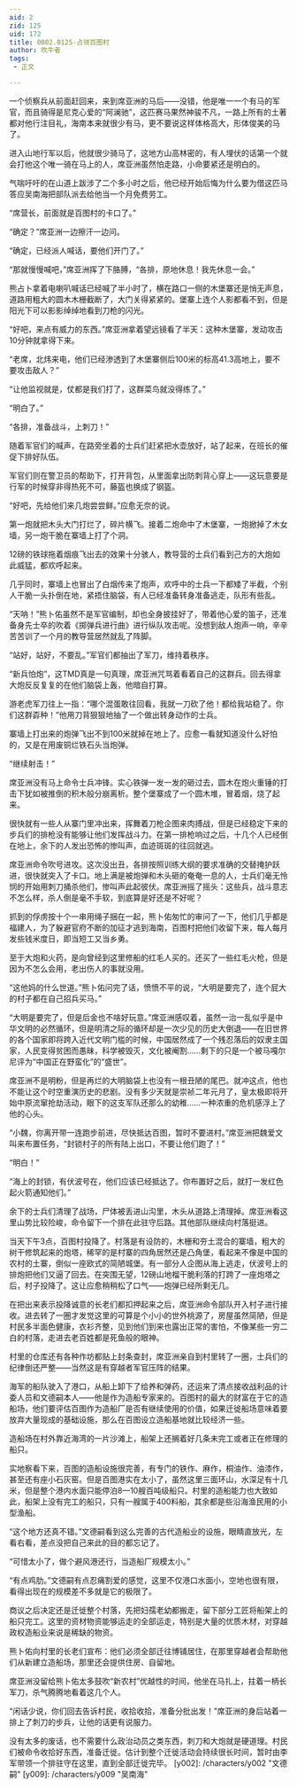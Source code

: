```yaml
---
aid: 2
zid: 125
uid: 172
title: 0002.0125-占领百图村
author: 吹牛者
tags: 
 - 正文

---
```




  一个侦察兵从前面赶回来，来到席亚洲的马后——没错，他是唯一一个有马的军官，而且骑得是尼克心爱的“阿澜驰”，这匹赛马果然神骏不凡，一路上所有的土著都对他行注目礼，海南本来就很少有马，更不要说这样体格高大，形体俊美的马了。

  进入山地行军以后，他就很少骑马了，这地方山高林密的，有人埋伏的话第一个就会打他这个唯一骑在马上的人，席亚洲虽然怕走路，小命要紧还是明白的。

  气喘吁吁的在山道上跋涉了二个多小时之后，他已经开始后悔为什么要为借这匹马答应吴南海把部队派去给他当一个月免费劳工。

  “席营长，前面就是百图村的卡口了。”

  “确定？”席亚洲一边擦汗一边问。

  “确定，已经派人喊话，要他们开门了。”

  “那就慢慢喊吧，”席亚洲挥了下胳膊，“各排，原地休息！我先休息一会。”

  熊占卜拿着电喇叭喊话已经喊了半小时了，横在路口一侧的木堡寨还是悄无声息，道路用粗大的圆木木栅截断了，大门关得紧紧的。堡寨上连个人影都看不到，但是阳光下可以影影绰绰地看到刀枪的闪光。

  “好吧，来点有威力的东西。”席亚洲拿着望远镜看了半天：这种木堡寨，发动攻击10分钟就拿得下来。

  “老席，北炜来电，他们已经渗透到了木堡寨侧后100米的标高41.3高地上，要不要攻击敌人？”

  “让他监视就是，仗都是我们打了，这群菜鸟就没得练了。”

  “明白了。”

  “各排，准备战斗，上刺刀！”

  随着军官们的喊声，在路旁坐着的士兵们赶紧把水壶放好，站了起来，在班长的催促下排好队伍。

  军官们则在警卫员的帮助下，打开背包，从里面拿出防刺背心穿上——这玩意要是行军的时候穿非得热死不可，藤盔也换成了钢盔。

  “好吧，先给他们来几炮尝尝鲜。”应愈无奈的说。

  第一炮就把木头大门打烂了，碎片横飞。接着二炮命中了木堡寨，一炮掀掉了木女墙，另一炮干脆在寨墙上打了个洞。

  12磅的铁球拖着烟痕飞出去的效果十分骇人，教导营的士兵们看到己方的大炮如此威猛，都欢呼起来。

  几乎同时，寨墙上也冒出了白烟传来了炮声，欢呼中的士兵一下都矮了半截，个别人干脆一头扑倒在地，紧捂住脑袋，有人已经准备转身准备逃走，队形有些乱。

  “天呐！”熊卜佑虽然不是军官编制，却也全身披挂好了，带着他心爱的笛子，还准备身先士卒的吹着《掷弹兵进行曲》进行纵队攻击呢。没想到敌人炮声一响，辛辛苦苦训了一个月的教导营居然就乱了阵脚。

  “站好，站好，不要乱。”军官们都抽出了军刀，维持着秩序。

  “新兵怕炮”，这TMD真是一句真理，席亚洲咒骂着看着自己的这群兵。回去得拿大炮反反复复的在他们脑袋上轰，他暗自打算。

  游老虎军刀往上一指：“哪个混蛋敢往回看，我就一刀砍了他！都给我站稳了。你们这群孬种！”他用刀背狠狠地抽了一个做出转身动作的士兵。

  寨墙上打出来的炮弹飞出不到100米就掉在地上了。应愈一看就知道没什么好怕的，又是在用废铜烂铁石头当炮弹。

  “继续射击！”

  席亚洲没有马上命令士兵冲锋。实心铁弹一发一发的砸过去，圆木在炮火重锤的打击下犹如被推倒的积木般分崩离析。整个堡寨成了一个圆木堆，冒着烟，烧了起来。

  很快就有一些人从寨门里冲出来，挥舞着刀枪企图来肉搏战，但是已经稳定下来的步兵们的排枪没有能够让他们发挥战斗力。在第一排枪响过之后，十几个人已经倒在地上，余下的人发出恐怖的惨叫声，血迹斑斑的往回就逃。

  席亚洲命令吹号进攻。这次没出丑，各排按照训练大纲的要求准确的交替掩护跃进，很快就突入了卡口。地上满是被炮弹和木头砸的奄奄一息的人，士兵们毫无怜悯的开始用刺刀捅杀他们，惨叫声此起彼伏。席亚洲摇了摇头：这些兵，战斗意志不怎么样，杀人倒是毫不手软，到底算是好还是不好呢？

  抓到的俘虏按十个一串用绳子捆在一起，熊卜佑匆忙的审问了一下，他们几乎都是福建人，为了躲避官府不断的加征才逃到海南，百图村把他们收留下来，每人每月发些钱米度日，即当短工又当乡勇。

  至于大炮和火药，是向曾经到这里修船的红毛人买的。还买了一些红毛火枪，但是因为不怎么会用，老出伤人的事就没用。

  “这他妈的什么世道。”熊卜佑问完了话，愤愤不平的说，“大明是要完了，连个屁大的村子都在自己招兵买马。”

  “大明是要完了，但是后金也不啥好玩意。”席亚洲感叹着，虽然一治一乱似乎是中华文明的必然循环，但是明清之际的循环却是一次少见的历史大倒退——在旧世界的各个国家即将跨入近代文明门槛的时候，中国居然成了一个残忍落后的奴隶主国家，人民变得贫困而愚昧，科学被毁灭，文化被阉割……剩下的只是一个被马嘎尔尼评为“中国正在野蛮化”的“盛世”。

  席亚洲不是明粉，但是再烂的大明脑袋上也没有一根丑陋的尾巴。就冲这点，他也不能让这个时空重演历史的悲剧。没有多少天就是崇祯二年元月了，皇太极即将开始中原流窜抢劫活动，眼下的这支军队还那么的幼稚……一种浓重的危机感浮上了他的心头。

  “小魏，你离开带一连跑步前进，尽快抵达百图，暂时不要进村。”席亚洲把魏爱文叫来布置任务，“封锁村子的所有陆上出口，不要让他们跑了！”

  “明白！”

  “海上的封锁，有伏波号在，他们应该已经抵达了。你布置好之后，就打一发红色起火箭通知他们。”

  余下的士兵们清理了战场，尸体被丢进山沟里，木头从道路上清理掉。席亚洲看这里山势比较险峻，命令留下一个排在此驻守后路。其他部队继续向村落挺进。

  当天下午3点，百图村投降了。村落是有设防的，木栅和夯土混合的寨墙，粗大的树干修筑起来的炮塔，稀罕的是村寨的四角居然还是凸角堡，看起来不像是中国的农村的土寨，倒似一座欧式的简陋城堡。有一部分人企图从海上逃走，伏波号上的排炮把他们又逼了回去。在突围无望，12磅山地榴干脆利落的打跨了一座炮塔之后，村子投降了。这让应愈稍稍松了口气——炮弹已经所剩无几。

  在把出来表示投降诚意的长老们都扣押起来之后，席亚洲命令部队开入村子进行接收。进去转了一圈才发觉这里的可算是个小小的世外桃源了，房屋虽然简陋，但是村民多半面色健康，衣衫齐整，见到他们到来也露出正常的害怕，不像某些一穷二白的村落，走进去老百姓都是死鱼般的眼神。

  村里的仓库还有各种作坊都贴上封条查封，席亚洲亲自到村里转了一圈，士兵们的纪律倒还严整——当然这是有穿越者军官压阵的结果。

  海军的船队驶入了港口，从船上卸下了给养和弹药，还运来了清点接收战利品的计委人员和文德嗣本人——他是作为造船专家来的。百图村的最大的财富在于它的造船场，他们要评估百图作为造船厂是否有继续使用的价值，如果迁徙船场意味着要放弃大量现成的基础设施，那么在百图设立造船基地就比较经济一些。

  造船场在村外靠近海湾的一片沙滩上，船架上还搁着好几条未完工或者正在修理的船只。

  实地察看下来，百图的造船设施很完善，有专门的铁作、麻作，桐油作、油漆作，甚至还有座小石灰窑。但是百图港实在太小了，虽然这里三面环山，水深足有十几米，但是整个港内水面只能停泊8—10艘百吨级船只。村里的造船能力也大致如此，船架上没有完工的船只，只有一艘属于400料船，其余都是些沿海渔民用的小型渔船。

  “这个地方还真不错。”文德嗣看到这么完善的古代造船业的设施，眼睛直放光，左看右看，差点没把自己来此的目的都忘记了。

  “可惜太小了，做个避风港还行，当造船厂规模太小。”

  “有点鸡肋。”文德嗣有点忍痛割爱的感觉，这里不仅港口水面小，空地也很有限，看得出现在的规模差不多就是它的极限了。

  商议之后决定还是迁徙整个村落，先把妇孺老幼都搬走，留下部分工匠将船架上的船只完工。这里的资材物资能够运走的全部运走，特别是大量的优质木材，对穿越政权造船业来说是稀缺的物资。

  熊卜佑向村里的长老们宣布：他们必须全部迁往博铺居住，在那里穿越者会帮助他们从新建立造船场，那里还会提供住房、自留地。

  席亚洲没留给熊卜佑太多鼓吹“新农村”优越性的时间，他坐在马扎上，拄着一柄长军刀，杀气腾腾地看着这几个人。

  “闲话少说，你们回去告诉村民，收拾收拾，准备分批出发！”席亚洲的身后站着一排上了刺刀的步兵，让他的话更有说服力。

  没有太多的废话，也不需要什么政治动员之类东西，刺刀和大炮就是硬道理。村民们被命令收拾好东西，准备迁徙。估计到整个迁徙活动会持续很长时间，暂时由李军带领一个排驻守在这里，直到全部迁徙完毕。
[y002]: /characters/y002 "文德嗣"
[y009]: /characters/y009 "吴南海"


